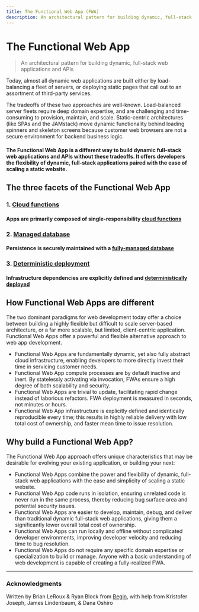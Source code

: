 ```yaml
---
title: The Functional Web App (FWA)
description: An architectural pattern for building dynamic, full-stack web applications and APIs
---
```

# The Functional Web App

> An architectural pattern for building dynamic, full-stack web applications and APIs

Today, almost all dynamic web applications are built either by load-balancing a fleet of servers, or deploying static pages that call out to an assortment of third-party services.

The tradeoffs of these two approaches are well-known. Load-balanced server fleets require deep domain expertise, and are challenging and time-consuming to provision, maintain, and scale. Static-centric architectures (like SPAs and the JAMstack) move dynamic functionality behind loading spinners and skeleton screens because customer web browsers are not a secure environment for backend business logic.

#### The Functional Web App is a different way to build dynamic full-stack web applications and APIs without these tradeoffs. It offers developers the flexibility of dynamic, full-stack applications paired with the ease of scaling a static website.


## The three facets of the Functional Web App

### 1. [Cloud functions](/cloud-functions)
#### Apps are primarily composed of single-responsibility [cloud functions](/cloud-functions)

### 2. [Managed database](/managed-database)
#### Persistence is securely maintained with a [fully-managed database](/managed-database)

### 3. [Deterministic deployment](/deterministic-deployment)
#### Infrastructure dependencies are explicitly defined and [deterministically deployed](/deterministic-deployment)


## How Functional Web Apps are different

The two dominant paradigms for web development today offer a choice between building a highly flexible but difficult to scale server-based architecture, or a far more scalable, but limited, client-centric application. Functional Web Apps offer a powerful and flexible alternative approach to web app development.

- Functional Web Apps are fundamentally dynamic, yet also fully abstract cloud infrastructure, enabling developers to more directly invest their time in servicing customer needs.
- Functional Web App compute processes are by default inactive and inert. By statelessly activating via invocation, FWAs ensure a high degree of both scalability and security.
- Functional Web Apps are trivial to update, facilitating rapid change instead of laborious refactors. FWA deployment is measured in seconds, not minutes or hours.
- Functional Web App infrastructure is explicitly defined and identically reproducible every time; this results in highly reliable delivery with low total cost of ownership, and faster mean time to issue resolution.


## Why build a Functional Web App?

The Functional Web App approach offers unique characteristics that may be desirable for evolving your existing application, or building your next:

- Functional Web Apps combine the power and flexibility of dynamic, full-stack web applications with the ease and simplicity of scaling a static website.
- Functional Web App code runs in isolation, ensuring unrelated code is never run in the same process, thereby reducing bug surface area and potential security issues.
- Functional Web Apps are easier to develop, maintain, debug, and deliver than traditional dynamic full-stack web applications, giving them a significantly lower overall total cost of ownership.
- Functional Web Apps can run locally and offline without complicated developer environments, improving developer velocity and reducing time to bug resolution.
- Functional Web Apps do not require any specific domain expertise or specialization to build or manage. Anyone with a basic understanding of web development is capable of creating a fully-realized FWA.

---

### Acknowledgments

Written by Brian LeRoux & Ryan Block from [Begin](https://begin.com), with help from Kristofer Joseph, James Lindenbaum, & Dana Oshiro
